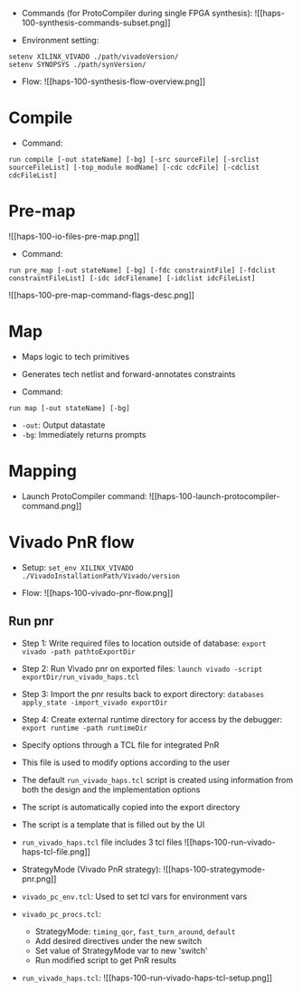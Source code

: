 - Commands (for ProtoCompiler during single FPGA synthesis):
![[haps-100-synthesis-commands-subset.png]]

- Environment setting:
```
setenv XILINX_VIVADO ./path/vivadoVersion/
setenv SYNOPSYS ./path/synVersion/
```

- Flow:
![[haps-100-synthesis-flow-overview.png]]

# Compile
- Command:
```
run compile [-out stateName] [-bg] [-src sourceFile] [-srclist sourceFileList] [-top_module modName] [-cdc cdcFile] [-cdclist cdcFileList]
```

# Pre-map
![[haps-100-io-files-pre-map.png]]

- Command:
```
run pre_map [-out stateName] [-bg] [-fdc constraintFile] [-fdclist constraintFileList] [-idc idcFilename] [-idclist idcFileList]
```
![[haps-100-pre-map-command-flags-desc.png]]

# Map
- Maps logic to tech primitives
- Generates tech netlist and forward-annotates constraints

- Command:
```
run map [-out stateName] [-bg]
```
- `-out`: Output datastate
- `-bg`: Immediately returns prompts

# Mapping
- Launch ProtoCompiler command:
![[haps-100-launch-protocompiler-command.png]]

# Vivado PnR flow
- Setup: `set_env XILINX_VIVADO ./VivadoInstallationPath/Vivado/version`

- Flow:
![[haps-100-vivado-pnr-flow.png]]

## Run pnr
- Step 1: Write required files to location outside of database: `export vivado -path pathtoExportDir`
- Step 2: Run Vivado pnr on exported files: `launch vivado -script exportDir/run_vivado_haps.tcl`
- Step 3: Import the pnr results back to export directory: `databases apply_state -import_vivado exportDir`
- Step 4: Create external runtime directory for access by the debugger: `export runtime -path runtimeDir`

- Specify options through a TCL file for integrated PnR
- This file is used to modify options according to the user

- The default `run_vivado_haps.tcl` script is created using information from both the design and the implementation options
- The script is automatically copied into the export directory
- The script is a template that is filled out by the UI
- `run_vivado_haps.tcl` file includes 3 tcl files
![[haps-100-run-vivado-haps-tcl-file.png]]

- StrategyMode (Vivado PnR strategy):
![[haps-100-strategymode-pnr.png]]

- `vivado_pc_env.tcl`: Used to set tcl vars for environment vars
- `vivado_pc_procs.tcl`: 
	- StrategyMode: `timing_qor`, `fast_turn_around`, `default`
	- Add desired directives under the new switch
	- Set value of StrategyMode var to new 'switch'
	- Run modified script to get PnR results
- `run_vivado_haps.tcl`:
![[haps-100-run-vivado-haps-tcl-setup.png]]